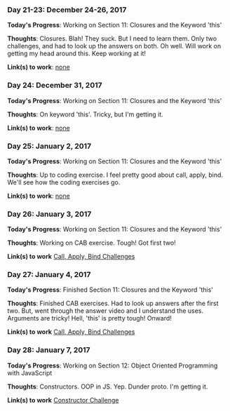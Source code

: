 ### Day 21-23: December 24-26, 2017 

**Today's Progress**: Working on Section 11: Closures and the Keyword 'this'

**Thoughts**: Closures. Blah! They suck. But I need to learn them. Only two challenges, and had to look up the answers on both. Oh well. Will work on getting my head around this. Keep working at it!

**Link(s) to work**: [none](#)

### Day 24: December 31, 2017 

**Today's Progress**: Working on Section 11: Closures and the Keyword 'this'

**Thoughts**: On keyword 'this'. Tricky, but I'm getting it.

**Link(s) to work**: [none](#)

### Day 25: January 2, 2017 

**Today's Progress**: Working on Section 11: Closures and the Keyword 'this'

**Thoughts**: Up to coding exercise. I feel pretty good about call, apply, bind. We'll see how the coding exercises go. 

**Link(s) to work**: [none](#)

### Day 26: January 3, 2017 

**Today's Progress**: Working on Section 11: Closures and the Keyword 'this'

**Thoughts**: Working on CAB exercise. Tough! Got first two!

**Link(s) to work** [Call, Apply, Bind Challenges](https://github.com/mikerobards/100-days-of-code/blob/master/CAB%20Exercises.js)

### Day 27: January 4, 2017 

**Today's Progress**: Finished Section 11: Closures and the Keyword 'this'

**Thoughts**: Finished CAB exercises. Had to look up answers after the first two. But, went through the answer video and I understand the uses. Arguments are tricky! Hell, 'this' is pretty tough! Onward!

**Link(s) to work** [Call, Apply, Bind Challenges](https://github.com/mikerobards/100-days-of-code/blob/master/CAB%20Exercises.js)

### Day 28: January 7, 2017 

**Today's Progress**: Working on Section 12: Object Oriented Programming with JavaScript

**Thoughts**: Constructors. OOP in JS. Yep. Dunder proto. I'm getting it.

**Link(s) to work** [Constructor Challenge](#)
